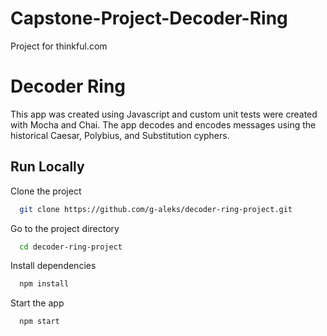# Capstone-Project-Decoder-Ring
Project for thinkful.com

# Decoder Ring

This app was created using Javascript and custom unit tests were created with Mocha and Chai. The app decodes and encodes messages using the historical Caesar, Polybius, and Substitution cyphers.
## Run Locally

Clone the project

```bash
  git clone https://github.com/g-aleks/decoder-ring-project.git
```

Go to the project directory

```bash
  cd decoder-ring-project
```

Install dependencies

```bash
  npm install
```

Start the app

```bash
  npm start
```
